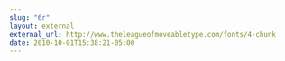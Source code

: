 ```yaml
---
slug: "6r"
layout: external
external_url: http://www.theleagueofmoveabletype.com/fonts/4-chunk
date: 2010-10-01T15:38:21-05:00
---
```

